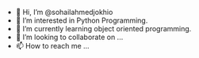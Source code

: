 - 👋 Hi, I’m @sohailahmedjokhio
- 👀 I’m interested in Python Programming.
- 🌱 I’m currently learning object oriented programming.
- 💞️ I’m looking to collaborate on ...
- 📫 How to reach me ...

<!---
sohailahmedjokhio/sohailahmedjokhio is a ✨ special ✨ repository because its `README.md` (this file) appears on your GitHub profile.
You can click the Preview link to take a look at your changes.
--->
